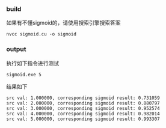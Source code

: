 ### build
如果有不懂sigmoid的，请使用搜索引擎搜索答案
```
nvcc sigmoid.cu -o sigmoid
```

### output
执行如下指令进行测试
```
sigmoid.exe 5
```

结果如下
```
src val: 1.000000, corresponding sigmoid result: 0.731059
src val: 2.000000, corresponding sigmoid result: 0.880797
src val: 3.000000, corresponding sigmoid result: 0.952574
src val: 4.000000, corresponding sigmoid result: 0.982014
src val: 5.000000, corresponding sigmoid result: 0.993307

```